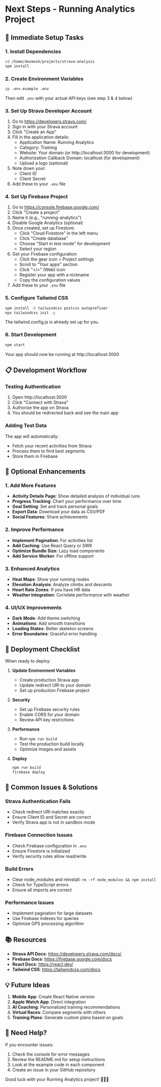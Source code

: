 # Next Steps - Running Analytics Project

## 🚀 Immediate Setup Tasks

### 1. Install Dependencies
```bash
cd /home/davmosk/projects/strava-analysis
npm install
```

### 2. Create Environment Variables
```bash
cp .env.example .env
```
Then edit `.env` with your actual API keys (see step 3 & 4 below)

### 3. Set Up Strava Developer Account
1. Go to https://developers.strava.com/
2. Sign in with your Strava account
3. Click "Create an App"
4. Fill in the application details:
   - Application Name: Running Analytics
   - Category: Training
   - Website: Your domain (or http://localhost:3000 for development)
   - Authorization Callback Domain: localhost (for development)
   - Upload a logo (optional)
5. Note down your:
   - Client ID
   - Client Secret
6. Add these to your `.env` file

### 4. Set Up Firebase Project
1. Go to https://console.firebase.google.com/
2. Click "Create a project"
3. Name it (e.g., "running-analytics")
4. Disable Google Analytics (optional)
5. Once created, set up Firestore:
   - Click "Cloud Firestore" in the left menu
   - Click "Create database"
   - Choose "Start in test mode" for development
   - Select your region
6. Get your Firebase configuration:
   - Click the gear icon > Project settings
   - Scroll to "Your apps" section
   - Click "</>" (Web) icon
   - Register your app with a nickname
   - Copy the configuration values
7. Add these to your `.env` file

### 5. Configure Tailwind CSS
```bash
npm install -D tailwindcss postcss autoprefixer
npx tailwindcss init -p
```

The tailwind.config.js is already set up for you.

### 6. Start Development
```bash
npm start
```
Your app should now be running at http://localhost:3000

## 📋 Development Workflow

### Testing Authentication
1. Open http://localhost:3000
2. Click "Connect with Strava"
3. Authorize the app on Strava
4. You should be redirected back and see the main app

### Adding Test Data
The app will automatically:
- Fetch your recent activities from Strava
- Process them to find best segments
- Store them in Firebase

## 🔧 Optional Enhancements

### 1. Add More Features
- **Activity Details Page**: Show detailed analysis of individual runs
- **Progress Tracking**: Chart your performance over time
- **Goal Setting**: Set and track personal goals
- **Export Data**: Download your data as CSV/PDF
- **Social Features**: Share achievements

### 2. Improve Performance
- **Implement Pagination**: For activities list
- **Add Caching**: Use React Query or SWR
- **Optimize Bundle Size**: Lazy load components
- **Add Service Worker**: For offline support

### 3. Enhanced Analytics
- **Heat Maps**: Show your running routes
- **Elevation Analysis**: Analyze climbs and descents
- **Heart Rate Zones**: If you have HR data
- **Weather Integration**: Correlate performance with weather

### 4. UI/UX Improvements
- **Dark Mode**: Add theme switching
- **Animations**: Add smooth transitions
- **Loading States**: Better skeleton screens
- **Error Boundaries**: Graceful error handling

## 🚀 Deployment Checklist

When ready to deploy:

1. **Update Environment Variables**
   - Create production Strava app
   - Update redirect URI to your domain
   - Set up production Firebase project

2. **Security**
   - Set up Firebase security rules
   - Enable CORS for your domain
   - Review API key restrictions

3. **Performance**
   - Run `npm run build`
   - Test the production build locally
   - Optimize images and assets

4. **Deploy**
   ```bash
   npm run build
   firebase deploy
   ```

## 🐛 Common Issues & Solutions

### Strava Authentication Fails
- Check redirect URI matches exactly
- Ensure Client ID and Secret are correct
- Verify Strava app is not in sandbox mode

### Firebase Connection Issues
- Check Firebase configuration in `.env`
- Ensure Firestore is initialized
- Verify security rules allow read/write

### Build Errors
- Clear node_modules and reinstall: `rm -rf node_modules && npm install`
- Check for TypeScript errors
- Ensure all imports are correct

### Performance Issues
- Implement pagination for large datasets
- Use Firebase indexes for queries
- Optimize GPS processing algorithm

## 📚 Resources

- **Strava API Docs**: https://developers.strava.com/docs/
- **Firebase Docs**: https://firebase.google.com/docs
- **React Docs**: https://react.dev/
- **Tailwind CSS**: https://tailwindcss.com/docs

## 💡 Future Ideas

1. **Mobile App**: Create React Native version
2. **Apple Watch App**: Direct integration
3. **AI Coaching**: Personalized training recommendations
4. **Virtual Races**: Compare segments with others
5. **Training Plans**: Generate custom plans based on goals

## 🤝 Need Help?

If you encounter issues:
1. Check the console for error messages
2. Review the README.md for setup instructions
3. Look at the example code in each component
4. Create an issue in your GitHub repository

Good luck with your Running Analytics project! 🏃‍♂️💨